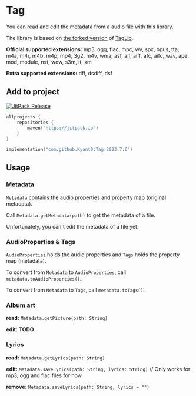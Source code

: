 # Tag

You can read and edit the metadata from a audio file with this library.

The library is based on [the forked version](https://github.com/Kyant0/taglib) of [TagLib](https://taglib.org/).

**Official supported extensions:**
mp3, ogg, flac, mpc, wv, spx, opus, tta, m4a, m4r, m4b, m4p, mp4, 3g2, m4v, wma, asf, aif, aiff, afc, aifc, wav, ape,
mod, module, nst, wow, s3m, it, xm

**Extra supported extensions:**
dff, dsdiff, dsf

## Add to project

[![JitPack Release](https://jitpack.io/v/Kyant0/Tag.svg)](https://jitpack.io/#Kyant0/Tag)

```kotlin
allprojects {
    repositories {
        maven("https://jitpack.io")
    }
}

implementation("com.github.Kyant0:Tag:2023.7.6")
```

## Usage

### Metadata

`Metadata` contains the audio properties and property map (original metadata).

Call `Metadata.getMetadata(path)` to get the metadata of a file.

Unfortunately, you can't edit the metadata of a file yet.

### AudioProperties & Tags

`AudioProperties` holds the audio properties and `Tags` holds the property map (metadata).

To convert from `Metadata` to `AudioProperties`, call `metadata.toAudioProperties()`.

To convert from `Metadata` to `Tags`, call `metadata.toTags()`.

### Album art

**read:** `Metadata.getPicture(path: String)`

**edit:** **TODO**

### Lyrics

**read:** `Metadata.getLyrics(path: String)`

**edit:** `Metadata.saveLyrics(path: String, lyrics: String)` // Only works for mp3, ogg and flac files for now

**remove:** `Metadata.saveLyrics(path: String, lyrics = "")`
